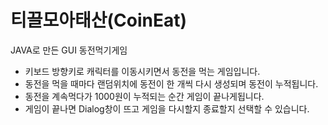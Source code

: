# 티끌모아태산(CoinEat)
JAVA로 만든 GUI 동전먹기게임
* 키보드 방향키로 캐릭터를 이동시키면서 동전을 먹는 게임입니다.
* 동전을 먹을 때마다 랜덤위치에 동전이 한 개씩 다시 생성되며 동전이 누적됩니다.
* 동전을 계속먹다가 1000원이 누적되는 순간 게임이 끝나게됩니다.
* 게임이 끝나면 Dialog창이 뜨고 게임을 다시할지 종료할지 선택할 수 있습니다.
